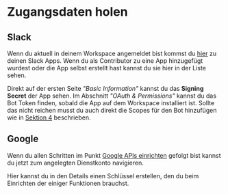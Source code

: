 # Zugangsdaten holen

## Slack

Wenn du aktuell in deinem Workspace angemeldet bist kommst du [hier](https://api.slack.com/apps) zu deinen Slack Apps. Wenn du als Contributor zu eine App hinzugefügt wurdest oder die App selbst erstellt hast kannst du sie hier in der Liste sehen.

Direkt auf der ersten Seite _"Basic Information"_ kannst du das **Signing Secret** der App sehen. Im Abschnitt _"OAuth & Permissions"_ kannst du das Bot Token finden, sobald die App auf dem Workspace installiert ist. Sollte das nicht reichen musst du auch direkt die Scopes für den Bot hinzufügen wie in [Sektion 4](#4-slack-app-konfiguration) beschrieben.

## Google

Wenn du allen Schritten im Punkt [Google APIs einrichten](./googleapis.md) gefolgt bist kannst du jetzt zum angelegten Dienstkonto navigieren.

Hier kannst du in den Details einen Schlüssel erstellen, den du beim Einrichten der einiger Funktionen brauchst.
